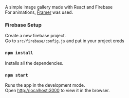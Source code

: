 A simple image gallery made with React and Firebase<br />
For animations, <a href="https://framer.com/">Framer</a> was used.

### Firebase Setup

Create a new firebase project.<br />
Go to `src/firebase/config.js` and put in your project creds

### `npm install`

Installs all the dependencies.<br />

### `npm start`

Runs the app in the development mode.<br />
Open [http://localhost:3000](http://localhost:3000) to view it in the browser.<br/>

